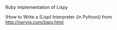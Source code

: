 
Ruby implementation of Lispy

(How to Write a (Lisp) Interpreter (in Python))
from http://norvig.com/lispy.html
